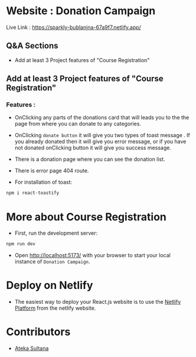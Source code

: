 # Website : Donation Campaign

Live Link : https://sparkly-bublanina-67a9f7.netlify.app/


## Q&A Sections
- Add at least 3 Project features of "Course Registration"

## Add at least 3 Project features of "Course Registration"

### Features :

* OnClicking any parts of the donations card that will leads you to the the page from where you can donate to any categories.

* OnClicking `donate button` it will give you two types of toast message  . If you already donated then it will give you error message, or if you have not donated onClicking button it will give you success message.

* There is a donation page where you can see the donation list.

* There is error page 404 route.
* For installation of toast:
```bash
npm i react-toastify
```




# More about Course Registration
* First, run the development server:

```bash
npm run dev
```
* Open [http://localhost:5173/](http://localhost:5173/) with your browser to start your local instance of `Donation Campaign`.


# Deploy on Netlify

* The easiest way to deploy your React.js website is to use the [Netlify Platform]( https://app.netlify.com/) from the netlify website.


# Contributors

- [Ateka Sultana](https://github.com/programming-hero-web-course-4/b8a8-donation-campaign-Ateka-Oishi)
